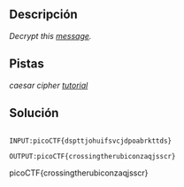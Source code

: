 ## Descripción


_Decrypt this [message](https://jupiter.challenges.picoctf.org/static/6385b895dcb30c74dbd1f0ea271e3563/ciphertext)._

## Pistas

_caesar cipher [tutorial](https://learncryptography.com/classical-encryption/caesar-cipher)_

## Solución

```

INPUT:picoCTF{dspttjohuifsvcjdpoabrkttds}

OUTPUT:picoCTF{crossingtherubiconzaqjsscr}

```

picoCTF{crossingtherubiconzaqjsscr}